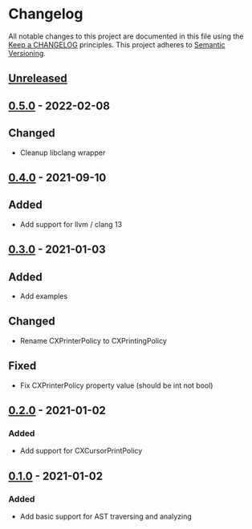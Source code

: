 # Changelog

All notable changes to this project are documented in this file using the [Keep a CHANGELOG](https://keepachangelog.com/) principles.
This project adheres to [Semantic Versioning](https://semver.org/spec/v2.0.0.html).

## [Unreleased]

## [0.5.0] - 2022-02-08

## Changed

- Cleanup libclang wrapper

## [0.4.0] - 2021-09-10

## Added

- Add support for llvm / clang 13

## [0.3.0] - 2021-01-03

## Added

- Add examples

## Changed

- Rename CXPrinterPolicy to CXPrintingPolicy

## Fixed

- Fix CXPrinterPolicy property value (should be int not bool)

## [0.2.0] - 2021-01-02

### Added

- Add support for CXCursorPrintPolicy

## [0.1.0] - 2021-01-02

### Added

- Add basic support for AST traversing and analyzing

[Unreleased]: https://github.com/klitsche/clang-ffi/compare/v0.5.0...HEAD
[0.5.0]: https://github.com/klitsche/clang-ffi/compare/v0.4.0...v0.5.0
[0.4.0]: https://github.com/klitsche/clang-ffi/compare/v0.3.0...v0.4.0
[0.3.0]: https://github.com/klitsche/clang-ffi/compare/v0.2.0...v0.3.0
[0.2.0]: https://github.com/klitsche/clang-ffi/compare/v0.1.0...v0.2.0
[0.1.0]: https://github.com/klitsche/clang-ffi/releases/tag/v0.1.0